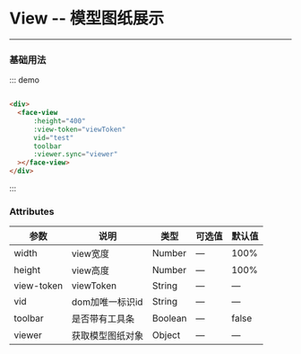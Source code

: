 <script>
  module.exports = {
    data(){
      return{
        viewToken:'',
        viewer:null 
      }
    },
    
    methods:{
    }
      
  };
</script>

<style>
  .face-input {
    width:240px;
   }
</style>

# View -- 模型图纸展示
----
<face-input v-model="viewToken" clearable></face-input>

### 基础用法
<div class="demo-block">
  <face-view
      :height="400"
      :view-token="viewToken"
      vid="test"
      toolbar
      :viewer.sync="viewer"
  ></face-view>
</div>

::: demo
```html

<div>
  <face-view
      :height="400"
      :view-token="viewToken"
      vid="test"
      toolbar
      :viewer.sync="viewer"
  ></face-view>
</div>

```
:::



### Attributes
| 参数      | 说明    | 类型      | 可选值       | 默认值   |
|---------- |-------- |---------- |-------------  |-------- |
| width     | view宽度   | Number  |    —    |    100%     |
| height     | view高度   | Number    |   — |    100%    |
| view-token  | viewToken   | String    | — |  —    |
| vid  | dom加唯一标识id    | String   | —   | —   |
| toolbar  | 是否带有工具条   | Boolean   | —   | false |
| viewer  | 获取模型图纸对象 | Object   |  —  |  —  |
